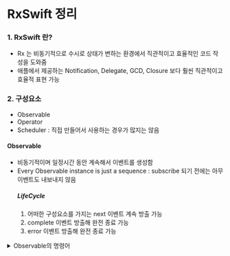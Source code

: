 # RxSwift 정리
### 1. RxSwift 란?
- Rx 는 비동기적으로 수시로 상태가 변하는 환경에서 직관적이고 효율적인 코드 작성을 도와줌
- 애플에서 제공하는 Notification, Delegate, GCD, Closure 보다 훨씬 직관적이고 효율적 표현 가능

### 2. 구성요소
- Observable
- Operator
- Scheduler : 직접 만들어서 사용하는 경우가 많지는 않음
#### Observable
- 비동기적이며 일정시간 동안 계속해서 이벤트를 생성함
- Every Observable instance is just a sequence : subscribe 되기 전에는 아무 이벤트도 내보내지 않음
    ##### LifeCycle
    1. 어떠한 구성요소를 가지는 next 이벤트 계속 방출 가능
    2. complete 이벤트 방출해 완전 종료 가능
    3. error 이벤트 방출해 완전 종료 가능

<details>
<summary>Observable의 명령어 </summary>
<div markdown="1">

1. Just : 하나의 요소만 포함하는 Observable 시퀀스를 생성하는 명령어
<details>
<summary>코드</summary>
<div markdown="1">
    ```swift
    Observable<Int>.just(1)
        .subscribe(onNext: {
            print($0)
        })
        // 1
    ```
<div>
</details>

2. Of : 하나 이상의 이벤트를 넣을 수 있는 명령어
<details>
<summary>코드</summary>
<div markdown="1">
    ```swift
    Observable<Int>.of(1,2,3)
        .subscribe(onNext: {
            print($0)
        })
        
    // 1
    // 2
    // 3
    ```
    ```swift
    Observable<Int>.of([1,2,3])
        .subscribe(onNext: {
            print($0)
        })
        
    // [1,2,3]
    ```
<div>
</details>

3. From : array 형태의 요소만 받는 명령어
<details>
<summary>코드</summary>
<div markdown="1">
    ```swift
    Observable.from([1,2,3]) 
    .subscribe(onNext:{
        print($0)
    })
    
    // 1
    // 2
    // 3
    ```
<div>
</details>
4. Subscribe : 어떤 명령어를 사용을 하던 구독을 하지 않으면 그 값을 보여주지 않음
    - onNext 와 같은 내부 파라미터를 선언하지 않으면 과정을 보여주게 됨
<details>
<summary>코드</summary>
<div markdown="1">
    ```swift
    Observable.of(1,2,3).subscribe{ print($0) }

    // next(1)
    // next(2)
    // next(3)
    // completed
    ```
    ```swift
    Observable.of(1,2,3).subscribe {
        if let element = $0.element {
            print(element)
        }
    }
    
    // 1
    // 2
    // 3
    ```
<div>
</details>
5. Empty : 아무런 요소를 가지지 않음
    - 아무런 요소를 가지지 않기에 Observable 에서 타입 추론 할 수 없음
    - Type을 명시적으로 써주면 추론이 가능해진다. void 와 매우 잘 맞음
    - 즉시 종료하고자 하는 Observable 을 갖고자 하거나, 의도적으로 0개의 값을 갖는 Observable 리턴시 사용
<details>
<summary>코드</summary>
<div markdown="1">
    ```swift
    Observable.empty().subscribe { print($0) }
    //
    ```
    ```swift
    Observable<Void>.empty().subscribe { print($0) }
    // completed
    ```
    ```swift
    Observable<Void>.empty()
    .subscribe(onNext: {},
               onCompleted: { print("Completed") } )
    // completed
    ```
    ```swift
    Observable<Int>.empty()
    .subscribe(onNext: {_ in
    	print("Next"
    },
               onCompleted: { print("Completed") } )
    // completed
    ```
<div>
</details>
6. Never : 작동은 하지만 아무것도 내보내지 않음 -> debug 를 사용해 동작 되는지 확인 가능
<details>
<summary>코드</summary>
<div markdown="1">
    ```swift
    Observable.never()
    .subscribe(onNext: {
        print($0)
    },
               onCompleted: {
        print("Completed")
    })
    //
    ```
    ```swift
    Observable.never()
    .debug()
    .subscribe(onNext: {
        print($0)
    },
               onCompleted: {
        print("Completed")
    })
    // 2022-10-26 00:44:36.770: Observable.playground:61 (__lldb_expr_123) -> subscribed
    ```
<div>
</details>
7. Range : start 값을 count 만큼 증가하면서 요소에 추가함 -> 반복문 느낌이랄까
<details>
<summary>코드</summary>
<div markdown="1">
    ```swift
    Observable.range(start: 1, count: 10)
    .subscribe(onNext: {
        print("2*\($0) = \(2*$0)")
    },
               onCompleted: {
        print("Completed")
    })
    // 2*1 = 2
    // 2*2 = 4
    // 2*3 = 6
    // 2*4 = 8
    // 2*5 = 10
    // 2*6 = 12
    // 2*7 = 14
    // 2*8 = 16
    // 2*9 = 18
    // 2*10 = 20
    // Completed
    ```
<div>
</details>
8. Dispose : Subscribe 를 끊고 싶을 때 사용함 -> 메모리 누수 방지를 위해 사용
<details>
<summary>코드</summary>
<div markdown="1">
    ```swift
    Observable.of(1,2,3)
    .subscribe(onNext: {
        print($0)
    }).dispose()
    // 1
    // 2
    // 3
    ```
<div>
</details>
9. DisposeBag : 8번과 같지만 사용법이 조금 다름
<details>
<summary>코드</summary>
<div markdown="1">
    ```swift
    let disposeBag = DisposeBag()
    Observable.of(1,2,3)
    .subscribe(onNext: {
        print($0)
    }).disposed(by: disposeBag)
    // 1
    // 2
    // 3
    ```
<div>
</details>
10. Create : escaping Closure 로 Any Observable 을 취하고 diposable 을 리턴하는 방식
    - Error 는 error 단에서 Observable을 종료시킴
<details>
<summary>코드</summary>
<div markdown="1">
    ```swift
    Observable.create { observer -> Disposable in
    observer.onNext(1)
    observer.onCompleted()
    observer.onNext(2)
    return Disposables.create()
    } .subscribe{print($0)}
        .disposed(by: disposeBag)
    // 1
    ```
    
    ```swift
    enum MyError: Error {
        case anError
    }
    
    Observable.create { observer -> Disposable in
        observer.onNext(1)
        observer.onError(MyError.anError)
        observer.onCompleted()
        return Disposables.create()
    }.subscribe(
        onNext: {
            print($0)
        },
        onError: {
            print($0.localizedDescription)
        },
        onCompleted: {
            print("Completed")
        },
        onDisposed: {
            print("Disposed")
        }
    ).disposed(by: disposeBag)
    // 1
    // The operation couldn’t be completed. (__lldb_expr_123.MyError error 0.)
    // Disposed
    ```
<div>
</details>
11. Deffered : subscribe 를 기다리는 Observable을 만드는 대신, 각 subscribe에 Observable 항목을 제공하는 Observable Factory를 만드는 방식
    - 그냥 observable을 모아서 만들고 한 번에 subscribe 하는 느낌
<details>
<summary>코드</summary>
<div markdown="1">
    ```swift
    Observable.deferred {
        Observable.of(1,2,3)
    }.subscribe{ print($0) }
        .disposed(by: disposeBag)
    // next(1)
    // next(2)
    // next(3)
    // completed
    ```
    ```swift
    var shake: Bool = false
    let factory: Observable<String> = Observable.deferred {
        shake = !shake
        if shake {
            return Observable.of("🤝")
        } else {
            return Observable.of("👏")
        }
    }
    for _ in 0...3 {
        factory.subscribe(onNext: { print($0) } )
            .disposed(by: disposeBag)
    }
    // 🤝
    // 👏
    // 🤝
    // 👏
    ```
<div>
</details>

</div>
</details>

